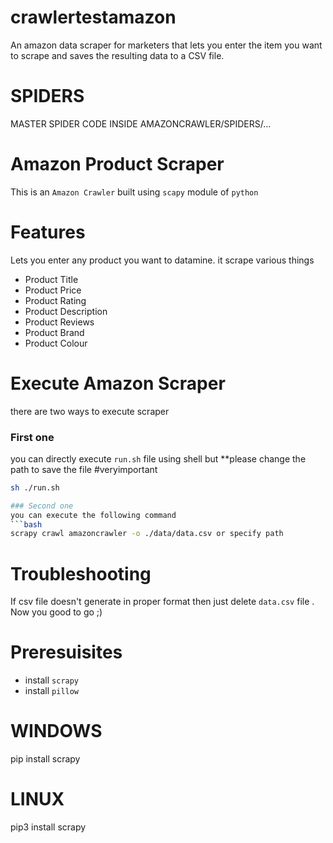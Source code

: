 # crawlertestamazon
An amazon data scraper for marketers that lets you enter the item you want to scrape and saves the resulting data to a CSV file.

# SPIDERS
MASTER SPIDER CODE INSIDE AMAZONCRAWLER/SPIDERS/...

# Amazon Product Scraper
This is an `Amazon Crawler` built using `scapy` module of `python`

# Features
Lets you enter any product you want to datamine. 
it scrape various things
- Product Title
- Product Price
- Product Rating
- Product Description
- Product Reviews
- Product Brand
- Product Colour




# Execute Amazon Scraper
there are two ways to execute scraper
### First one
you can directly execute `run.sh` file using shell but **please change the path to save the file #veryimportant
```sh
sh ./run.sh

### Second one
you can execute the following command
```bash
scrapy crawl amazoncrawler -o ./data/data.csv or specify path
```




# Troubleshooting
If csv file doesn't generate in proper format then just delete `data.csv` file .  
Now you good to go ;)

# Preresuisites
-  install `scrapy`
- install `pillow`



# WINDOWS
pip install scrapy
# LINUX
pip3 install scrapy
